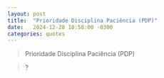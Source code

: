 ```yaml
---
layout: post
title:  "Prioridade Disciplina Paciência (PDP)"
date:   2024-12-28 18:58:00 -0300
categories: quotes
---
```


>Prioridade Disciplina Paciência (PDP)

>?
